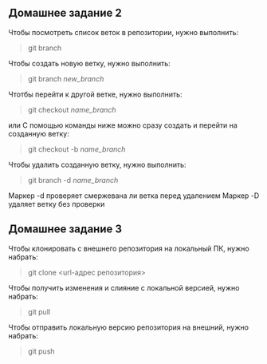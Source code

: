 
## Домашнее задание 2
Чтобы посмотреть список веток в репозитории, нужно выполнить:
>git branch

Чтобы создать новую ветку, нужно выполнить:
>git branch *new_branch*

Чтотбы перейти к другой ветке, нужно выполнить:
>git checkout *name_branch*

или 
С помощью команды ниже можно сразу создать и перейти на созданную ветку:

>git checkout -b *name_branch*

Чтобы удалить созданную ветку, нужно выполнить:
>git branch -d *name_branch*

Маркер -d проверяет смержевана ли ветка перед удалением
Маркер -D удаляет ветку без проверки

## Домашнее задание 3

Чтобы клонировать с внешнего репозитория на  локальный ПК, нужно набрать:

>git clone <url-адрес репозитория>

Чтобы получить изменения и слияние с локальной версией, нужно набрать:

>git pull

Чтобы отправить локальную версию репозитория на внешний, нужно набрать:

>git push


